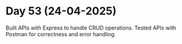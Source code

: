 # Day 53 (24-04-2025)
Built APIs with Express to handle CRUD operations.
Tested APIs with Postman for correctness and error handling.
